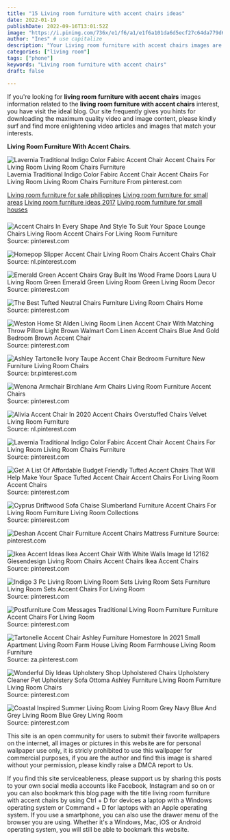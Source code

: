 ```yaml
---
title: "15 Living room furniture with accent chairs ideas"
date: 2022-01-19
publishDate: 2022-09-16T13:01:52Z
image: "https://i.pinimg.com/736x/e1/f6/a1/e1f6a101da6d5ecf27c64da779d6096d.jpg"
author: "Ines" # use capitalize
description: "Your Living room furniture with accent chairs images are ready in this website. Living room furniture with accent chairs are a topic that is being searched for and liked by netizens today. You can Find and Download the Living room furniture with accent chairs files here. Find and Download all royalty-free photos and vectors."
categories: ["living room"]
tags: ["phone"]
keywords: "Living room furniture with accent chairs"
draft: false

---
```


If you're looking for **living room furniture with accent chairs** images information related to the **living room furniture with accent chairs** interest, you have visit the ideal  blog.  Our site frequently  gives you  hints  for downloading  the maximum  quality video and image  content, please kindly surf and find more enlightening video articles and images  that match your interests.

**Living Room Furniture With Accent Chairs**. 

![Lavernia Traditional Indigo Color Fabirc Accent Chair Accent Chairs For Living Room Living Room Chairs Furniture](https://i.pinimg.com/474x/ba/9d/a4/ba9da4c7d22a6fb80e69bf611539b5c9.jpg "Lavernia Traditional Indigo Color Fabirc Accent Chair Accent Chairs For Living Room Living Room Chairs Furniture")
Lavernia Traditional Indigo Color Fabirc Accent Chair Accent Chairs For Living Room Living Room Chairs Furniture From pinterest.com

[Living room furniture for sale philippines](/living-room-furniture-for-sale-philippines/)
[Living room furniture for small areas](/living-room-furniture-for-small-areas/)
[Living room furniture ideas 2017](/living-room-furniture-ideas-2017/)
[Living room furniture for small houses](/living-room-furniture-for-small-houses/)



### 

 


![Accent Chairs In Every Shape And Style To Suit Your Space Lounge Chairs Living Room Accent Chairs For Living Room Furniture](https://i.pinimg.com/736x/5a/4d/7e/5a4d7e39e9be09dffd95d0e641414a79.jpg "Accent Chairs In Every Shape And Style To Suit Your Space Lounge Chairs Living Room Accent Chairs For Living Room Furniture")
Source: pinterest.com

 

![Homepop Slipper Accent Chair Living Room Chairs Accent Chairs Chair](https://i.pinimg.com/originals/a2/f4/c2/a2f4c2a985a841e78d92c171b6b8abcd.jpg "Homepop Slipper Accent Chair Living Room Chairs Accent Chairs Chair")
Source: nl.pinterest.com

 

![Emerald Green Accent Chairs Gray Built Ins Wood Frame Doors Laura U Living Room Green Emerald Green Living Room Green Living Room Decor](https://i.pinimg.com/736x/34/c7/2a/34c72ad398b1a0fe8987c56de779dbea.jpg "Emerald Green Accent Chairs Gray Built Ins Wood Frame Doors Laura U Living Room Green Emerald Green Living Room Green Living Room Decor")
Source: pinterest.com

 

![The Best Tufted Neutral Chairs Furniture Living Room Chairs Home](https://i.pinimg.com/736x/07/9c/67/079c67b3967e51eaee6cec50d62b259a--living-room-accent-chairs-tuffed-sofa-living-room.jpg "The Best Tufted Neutral Chairs Furniture Living Room Chairs Home")
Source: pinterest.com

 

![Weston Home St Alden Living Room Linen Accent Chair With Matching Throw Pillow Light Brown Walmart Com Linen Accent Chairs Blue And Gold Bedroom Brown Accent Chair](https://i.pinimg.com/originals/07/ff/2f/07ff2f6ba963dc7c19501d3c6af295e1.jpg "Weston Home St Alden Living Room Linen Accent Chair With Matching Throw Pillow Light Brown Walmart Com Linen Accent Chairs Blue And Gold Bedroom Brown Accent Chair")
Source: pinterest.com

 

![Ashley Tartonelle Ivory Taupe Accent Chair Bedroom Furniture New Furniture Living Room Chairs](https://i.pinimg.com/originals/46/98/28/4698285c6da1a6154a51b17b2249e511.jpg "Ashley Tartonelle Ivory Taupe Accent Chair Bedroom Furniture New Furniture Living Room Chairs")
Source: br.pinterest.com

 

![Wenona Armchair Birchlane Arm Chairs Living Room Furniture Accent Chairs](https://i.pinimg.com/originals/c3/00/55/c300554f54e1b6a1158b75184226a5a7.jpg "Wenona Armchair Birchlane Arm Chairs Living Room Furniture Accent Chairs")
Source: pinterest.com

 

![Alivia Accent Chair In 2020 Accent Chairs Overstuffed Chairs Velvet Living Room Furniture](https://i.pinimg.com/originals/7b/c8/f6/7bc8f6b02a8b238349d12e9fc944c0d3.png "Alivia Accent Chair In 2020 Accent Chairs Overstuffed Chairs Velvet Living Room Furniture")
Source: nl.pinterest.com

 

![Lavernia Traditional Indigo Color Fabirc Accent Chair Accent Chairs For Living Room Living Room Chairs Furniture](https://i.pinimg.com/474x/ba/9d/a4/ba9da4c7d22a6fb80e69bf611539b5c9.jpg "Lavernia Traditional Indigo Color Fabirc Accent Chair Accent Chairs For Living Room Living Room Chairs Furniture")
Source: pinterest.com

 

![Get A List Of Affordable Budget Friendly Tufted Accent Chairs That Will Help Make Your Space Tufted Accent Chair Accent Chairs For Living Room Accent Chairs](https://i.pinimg.com/736x/62/dd/ef/62ddefd4d487e8deb3e9273de4c46bad.jpg "Get A List Of Affordable Budget Friendly Tufted Accent Chairs That Will Help Make Your Space Tufted Accent Chair Accent Chairs For Living Room Accent Chairs")
Source: pinterest.com

 

![Cyprus Driftwood Sofa Chaise Slumberland Furniture Accent Chairs For Living Room Furniture Living Room Collections](https://i.pinimg.com/564x/a5/c1/14/a5c1149738507e92775158f5eb52d3cd.jpg "Cyprus Driftwood Sofa Chaise Slumberland Furniture Accent Chairs For Living Room Furniture Living Room Collections")
Source: pinterest.com

 

![Deshan Accent Chair Furniture Accent Chairs Mattress Furniture](https://i.pinimg.com/originals/89/d2/c4/89d2c4a9776651091e02a80b71e4b8a8.jpg "Deshan Accent Chair Furniture Accent Chairs Mattress Furniture")
Source: pinterest.com

 

![Ikea Accent Ideas Ikea Accent Chair With White Walls Image Id 12162 Giesendesign Living Room Chairs Accent Chairs Ikea Accent Chairs](https://i.pinimg.com/originals/b3/2a/c7/b32ac72e652f0c7b8d443da8b3161f24.jpg "Ikea Accent Ideas Ikea Accent Chair With White Walls Image Id 12162 Giesendesign Living Room Chairs Accent Chairs Ikea Accent Chairs")
Source: pinterest.com

 

![Indigo 3 Pc Living Room Living Room Sets Living Room Sets Furniture Living Room Sets Accent Chairs For Living Room](https://i.pinimg.com/originals/e7/92/9e/e7929eeb940bee70f8d563e309ec7c4a.jpg "Indigo 3 Pc Living Room Living Room Sets Living Room Sets Furniture Living Room Sets Accent Chairs For Living Room")
Source: pinterest.com

 

![Postfurniture Com Messages Traditional Living Room Furniture Furniture Accent Chairs For Living Room](https://i.pinimg.com/originals/18/02/9c/18029ce1c150983edaf5b4d8e8dc75b3.jpg "Postfurniture Com Messages Traditional Living Room Furniture Furniture Accent Chairs For Living Room")
Source: pinterest.com

 

![Tartonelle Accent Chair Ashley Furniture Homestore In 2021 Small Apartment Living Room Farm House Living Room Farmhouse Living Room Furniture](https://i.pinimg.com/originals/39/46/9d/39469d7a3e4224e66fcc1ab4b92fb159.png "Tartonelle Accent Chair Ashley Furniture Homestore In 2021 Small Apartment Living Room Farm House Living Room Farmhouse Living Room Furniture")
Source: za.pinterest.com

 

![Wonderful Diy Ideas Upholstery Shop Upholstered Chairs Upholstery Cleaner Pet Upholstery Sofa Ottoma Ashley Furniture Living Room Furniture Living Room Chairs](https://i.pinimg.com/474x/64/b5/53/64b553de7b4234ef7313d2e8974d74d2.jpg "Wonderful Diy Ideas Upholstery Shop Upholstered Chairs Upholstery Cleaner Pet Upholstery Sofa Ottoma Ashley Furniture Living Room Furniture Living Room Chairs")
Source: pinterest.com

 

![Coastal Inspired Summer Living Room Living Room Grey Navy Blue And Grey Living Room Blue Grey Living Room](https://i.pinimg.com/736x/e1/f6/a1/e1f6a101da6d5ecf27c64da779d6096d.jpg "Coastal Inspired Summer Living Room Living Room Grey Navy Blue And Grey Living Room Blue Grey Living Room")
Source: pinterest.com

 

This site is an open community for users to submit their favorite wallpapers on the internet, all images or pictures in this website are for personal wallpaper use only, it is stricly prohibited to use this wallpaper for commercial purposes, if you are the author and find this image is shared without your permission, please kindly raise a DMCA report to Us.

If you find this site serviceableness, please support us by sharing this posts to your own social media accounts like Facebook, Instagram and so on or you can also bookmark this blog page with the title living room furniture with accent chairs by using Ctrl + D for devices a laptop with a Windows operating system or Command + D for laptops with an Apple operating system. If you use a smartphone, you can also use the drawer menu of the browser you are using. Whether it's a Windows, Mac, iOS or Android operating system, you will still be able to bookmark this website.
